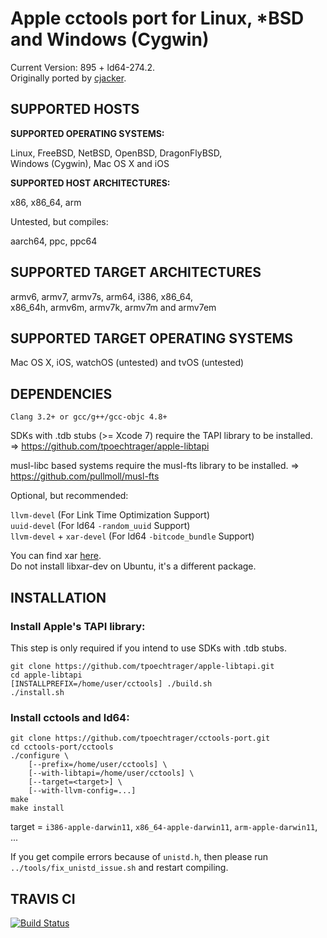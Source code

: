 # Apple cctools port for Linux, *BSD and Windows (Cygwin) #

Current Version: 895 + ld64-274.2.  
Originally ported by [cjacker](http://ios-toolchain-based-on-clang-for-linux.googlecode.com).

## SUPPORTED HOSTS ##

**SUPPORTED OPERATING SYSTEMS:**

Linux, FreeBSD, NetBSD, OpenBSD, DragonFlyBSD,  
Windows (Cygwin), Mac OS X and iOS

**SUPPORTED HOST ARCHITECTURES:**

x86, x86_64, arm

Untested, but compiles:

aarch64, ppc, ppc64

## SUPPORTED TARGET ARCHITECTURES ##

armv6, armv7, armv7s, arm64, i386, x86_64,  
x86_64h, armv6m, armv7k, armv7m and armv7em

## SUPPORTED TARGET OPERATING SYSTEMS ##

Mac OS X, iOS, watchOS (untested) and tvOS (untested)

## DEPENDENCIES ##

`Clang 3.2+ or gcc/g++/gcc-objc 4.8+`

SDKs with .tdb stubs (>= Xcode 7) require the TAPI library to be installed.  
=> https://github.com/tpoechtrager/apple-libtapi

musl-libc based systems require the musl-fts library to be installed.
=> https://github.com/pullmoll/musl-fts

Optional, but recommended:

`llvm-devel`               (For Link Time Optimization Support)  
`uuid-devel`               (For ld64 `-random_uuid` Support)  
`llvm-devel` + `xar-devel` (For ld64 `-bitcode_bundle` Support)

You can find xar [here](https://github.com/mackyle/xar).  
Do not install libxar-dev on Ubuntu, it's a different package.

## INSTALLATION ##

### Install Apple's TAPI library:
This step is only required if you intend to use SDKs with .tdb stubs.

    git clone https://github.com/tpoechtrager/apple-libtapi.git
    cd apple-libtapi
    [INSTALLPREFIX=/home/user/cctools] ./build.sh
    ./install.sh

### Install cctools and ld64:
    git clone https://github.com/tpoechtrager/cctools-port.git
    cd cctools-port/cctools
    ./configure \
        [--prefix=/home/user/cctools] \
        [--with-libtapi=/home/user/cctools] \
        [--target=<target>] \
        [--with-llvm-config=...]
    make
    make install

target = `i386-apple-darwin11`, `x86_64-apple-darwin11`, `arm-apple-darwin11`, ...

If you get compile errors because of `unistd.h`, then please run  
`../tools/fix_unistd_issue.sh` and restart compiling.

## TRAVIS CI ##

[![Build Status](https://travis-ci.org/tpoechtrager/cctools-port.svg?branch=master)](https://travis-ci.org/tpoechtrager/cctools-port)
